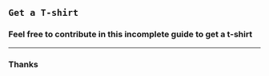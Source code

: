 ## <code>Get a T-shirt</code>

### Feel free to contribute in this incomplete guide to get a t-shirt
***
### Thanks

